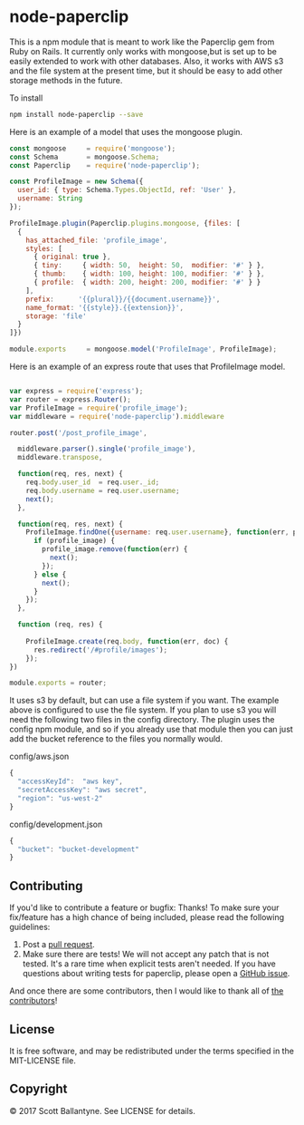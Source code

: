 node-paperclip
=========

This is a npm module that is meant to work like the Paperclip gem from Ruby on Rails. It currently only works with mongoose,but is set up to be easily extended to work with other databases.  Also, it works with AWS s3 and the file system at the present time, but it should be easy to add other storage methods in the future. 

To install 

```bash
npm install node-paperclip --save
```

Here is an example of a model that uses the mongoose plugin.

```javascript
const mongoose     = require('mongoose');
const Schema       = mongoose.Schema;
const Paperclip    = require('node-paperclip');

const ProfileImage = new Schema({
  user_id: { type: Schema.Types.ObjectId, ref: 'User' },
  username: String
});

ProfileImage.plugin(Paperclip.plugins.mongoose, {files: [
  { 
    has_attached_file: 'profile_image',
    styles: [
      { original: true },
      { tiny:     { width: 50,  height: 50,  modifier: '#' } },
      { thumb:    { width: 100, height: 100, modifier: '#' } },
      { profile:  { width: 200, height: 200, modifier: '#' } }
    ],
    prefix:      '{{plural}}/{{document.username}}',
    name_format: '{{style}}.{{extension}}',
    storage: 'file'
  }
]})

module.exports     = mongoose.model('ProfileImage', ProfileImage);
```

Here is an example of an express route that uses that ProfileImage model.
```javascript

var express = require('express');
var router = express.Router();
var ProfileImage = require('profile_image');
var middleware = require('node-paperclip').middleware

router.post('/post_profile_image', 

  middleware.parser().single('profile_image'), 
  middleware.transpose, 

  function(req, res, next) {
    req.body.user_id  = req.user._id;
    req.body.username = req.user.username;
    next();
  },  

  function(req, res, next) {
    ProfileImage.findOne({username: req.user.username}, function(err, profile_image) {
      if (profile_image) {  
        profile_image.remove(function(err) {
          next();
        });
      } else {
        next();
      }
    });
  }, 

  function (req, res) {  
    
    ProfileImage.create(req.body, function(err, doc) {
      res.redirect('/#profile/images');
    });
})

module.exports = router;
```

It uses s3 by default, but can use a file system if you want.  The example above is configured to use the file system.  If you plan to use s3 you will need the following two files in the config directory.  The plugin uses the config npm module, and so if you already use that module then you can just add the bucket reference to the files you normally would.

config/aws.json
```javascript
{
  "accessKeyId":  "aws key",
  "secretAccessKey": "aws secret",
  "region": "us-west-2"
}
```
config/development.json
```javascript
{
  "bucket": "bucket-development"
}
```


Contributing
------------

If you'd like to contribute a feature or bugfix: Thanks! To make sure your
fix/feature has a high chance of being included, please read the following
guidelines:

1. Post a [pull request](https://github.com/ballantyne/node-paperclip/compare/).
2. Make sure there are tests! We will not accept any patch that is not tested.
   It's a rare time when explicit tests aren't needed. If you have questions
   about writing tests for paperclip, please open a
   [GitHub issue](https://github.com/ballantyne/node-paperclip/issues/new).


And once there are some contributors, then I would like to thank all of [the contributors](https://github.com/ballantyne/node-paperclip/graphs/contributors)!

License
-------

It is free software, and may be redistributed under the terms specified in the MIT-LICENSE file.

Copyright 
-------
© 2017 Scott Ballantyne. See LICENSE for details.

